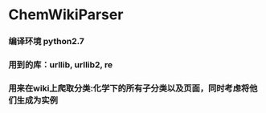 # ChemWikiParser

### 编译环境 python2.7
### 用到的库：urllib, urllib2, re
### 用来在wiki上爬取分类:化学下的所有子分类以及页面，同时考虑将他们生成为实例

